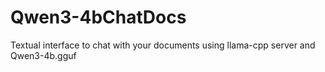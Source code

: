 # Qwen3-4bChatDocs
Textual interface to chat with your documents using llama-cpp server and Qwen3-4b.gguf
